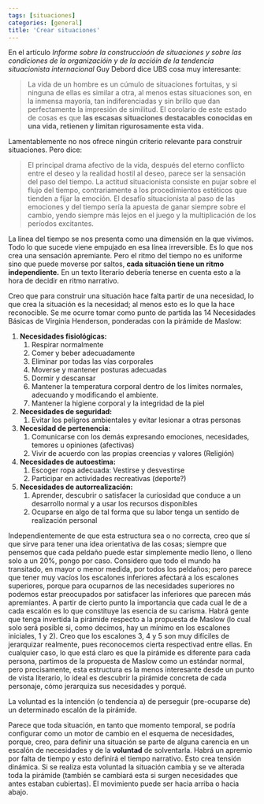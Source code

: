 ```yaml
---
tags: [situaciones]
categories: [general]
title: 'Crear situaciones'
---
```


En el artículo *Informe sobre la construccioón de situaciones y sobre las condiciones de la organizacióin y de la accióin de la tendencia situacionista internacional* Guy Debord dice UBS cosa muy interesante:

> La vida de un hombre es un cúmulo de situaciones fortuitas, y si ninguna de ellas es similar a otra, al menos estas situaciones son, en la inmensa mayoría, tan indiferenciadas y sin brillo que dan perfectamente la impresión de similitud. El corolario de este estado de cosas es que **las escasas situaciones destacables conocidas en una vida, retienen y limitan rigurosamente esta vida.**

Lamentablemente no nos ofrece ningún criterio relevante para construir situaciones. Pero dice:

> El principal drama afectivo de la vida, después del eterno conflicto entre el deseo y la realidad hostil al deseo, parece ser la sensación del paso del tiempo. La actitud situacionista consiste en pujar sobre el flujo del tiempo, contrariamente a los procedimientos estéticos que tienden a fijar la emoción. El desafío situacionista al paso de las emociones y del tiempo sería la apuesta de ganar siempre sobre el cambio, yendo siempre más lejos en el juego y la multiplicación de los períodos excitantes.

La línea del tiempo se nos presenta como una dimensión en la que vivimos. Todo lo que sucede viene empujado en esa línea irreversible. Es lo que nos crea una sensación apremiante. Pero el ritmo del tiempo no es uniforme sino que puede moverse por saltos, **cada situación tiene un ritmo independiente.** En un texto literario debería tenerse en cuenta esto a la hora de decidir en ritmo narrativo.

Creo que para construir una situación hace falta partir de una necesidad, lo que crea la situación es la necesidad; al menos esto es lo que la hace reconocible. Se me ocurre tomar como punto de partida las 14 Necesidades Básicas de Virginia Henderson, ponderadas con la pirámide de Maslow:

1. **Necesidades fisiológicas:**
   1. Respirar normalmente
   2. Comer y beber adecuadamente
   3. Eliminar por todas las vías corporales
   4. Moverse y mantener posturas adecuadas
   5. Dormir y descansar
   6. Mantener la temperatura corporal dentro de los límites normales, adecuando y modificando el ambiente.
   7. Mantener la higiene corporal y la integridad de la piel
2. **Necesidades de seguridad:**
   1. Evitar los peligros ambientales y evitar lesionar a otras personas
3. **Necesidad de pertenencia:**
   1. Comunicarse con los demás expresando emociones, necesidades, temores u opiniones (afectivas)
   2. Vivir de acuerdo con las propias creencias y valores (Religión)
4. **Necesidades de autoestima:**
   1. Escoger ropa adecuada: Vestirse y desvestirse
   2. Participar en actividades recreativas (deporte?)
5. **Necesidades de autorrealización:**
   1. Aprender, descubrir o satisfacer la curiosidad que conduce a un desarrollo normal y a usar los recursos disponibles
   2. Ocuparse en algo de tal forma que su labor tenga un sentido de realización personal

Independientemente de que esta estructura sea o no correcta, creo que sí que sirve para tener una idea orientativa de las cosas; siempre que pensemos que cada peldaño puede estar simplemente medio lleno, o lleno solo a un 20%, pongo por caso. Considero que todo el mundo ha transitado, en mayor o menor medida, por todos los peldaños; pero parece que tener muy vacíos los escalones inferiores afectará a los escalones superiores, porque para ocuparnos de las necesidades superiores no podemos estar preocupados por satisfacer las inferiores que parecen más apremiantes. A partir de cierto punto la importancia que cada cual le de a cada escalón es lo que constituye las esencia de su carisma. Habrá gente que tenga invertida la pirámide respecto a la propuesta de Maslow (lo cual solo será posible si, como decimos, hay un mínimo en los escalones iniciales, 1 y 2). Creo que los escalones 3, 4 y 5 son muy difíciles de jerarquizar realmente, pues reconocemos cierta respectivad entre ellas. En cualquier caso, lo que está claro es que la pirámide es diferente para cada persona, partimos de la propuesta de Maslow como un estándar normal, pero precisamente, esta estructura es la menos interesante desde un punto de vista literario, lo ideal es descubrir la pirámide concreta de cada personaje, cómo jerarquiza sus necesidades y porqué.

La voluntad es la intención (o tendencia a) de perseguir (pre-ocuparse de) un determinado escalón de la pirámide. 

Parece que toda situación, en tanto que momento temporal, se podría configurar como un motor de cambio en el esquema de necesidades, porque, creo, para definir una situación se parte de alguna carencia en un escalón de necesidades y de la **voluntad** de solventarla. Habrá un apremio por falta de tiempo y esto definirá el tiempo narrativo. Esto crea tensión dinámica. Si se realiza esta voluntad la situación cambia y se ve alterada toda la pirámide (también se cambiará esta si surgen necesidades que antes estaban cubiertas). El movimiento puede ser hacia arriba o hacia abajo. 

